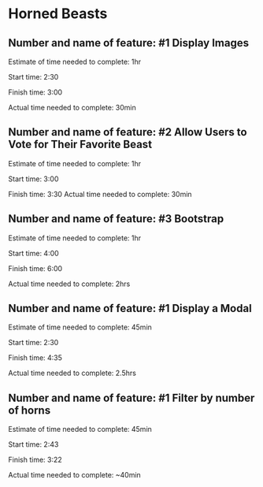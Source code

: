 # Horned Beasts

## Number and name of feature: #1 Display Images

Estimate of time needed to complete: 1hr

Start time: 2:30

Finish time: 3:00

Actual time needed to complete: 30min


## Number and name of feature: #2 Allow Users to Vote for Their Favorite Beast

Estimate of time needed to complete: 1hr

Start time: 3:00

Finish time: 3:30
Actual time needed to complete: 30min

## Number and name of feature: #3 Bootstrap

Estimate of time needed to complete: 1hr

Start time: 4:00

Finish time: 6:00

Actual time needed to complete: 2hrs

## Number and name of feature: #1 Display a Modal

Estimate of time needed to complete: 45min

Start time: 2:30

Finish time: 4:35

Actual time needed to complete: 2.5hrs

## Number and name of feature: #1 Filter by number of horns

Estimate of time needed to complete: 45min

Start time: 2:43

Finish time: 3:22

Actual time needed to complete: ~40min
